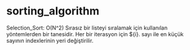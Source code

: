# sorting_algorithm

Selection_Sort: O(N^2)
Sırasız bir listeyi sıralamak için kullanılan yöntemlerden bir tanesidir. Her bir iterasyon için ${i}. sayı ile en küçük sayının indexlerinin yeri değiştirilir.
